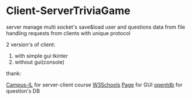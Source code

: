 # Client-ServerTriviaGame
server manage multi socket's
save&load user and questions data from file
handling requests from clients with unique protocol

2 version's of client:
  1. with simple gui tkinter
  2. without gui(console)

thank:<div>
  <a href="https://campus.gov.il/">Campus-IL</a> for server-client course
  <a href="https://www.w3schools.com">W3Schools</a>
  <a href="http://page.sourceforge.net/">Page</a> for GUI
  <a href="https://opentdb.com/">opentdb</a> for question's DB
